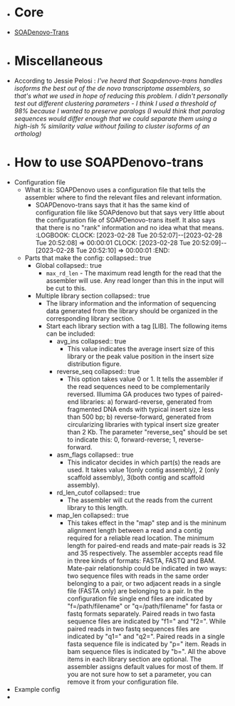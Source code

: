 - # Core
- [SOADenovo-Trans](https://github.com/aquaskyline/SOAPdenovo-Trans)
- # Miscellaneous
- According to Jessie Pelosi : *I've heard that Soapdenovo-trans handles isoforms the best out of the de novo transcriptome assemblers, so that's what we used in hope of reducing this problem. I didn't personally test out different  clustering parameters - I think I used a threshold of 98% because I wanted to preserve paralogs (I would think that paralog sequences would differ enough that we could separate them using a high-ish % similarity value without failing to cluster isoforms of  an ortholog)*
- # How to use SOAPDenovo-trans
- Configuration file
	- What it is: SOAPDenovo uses a configuration file that tells the assembler where to find the relevant files and relevant information.
		- SOAPDenovo-trans says that it has the same kind of configuration file like SOAPdenovo but that says very little about the configuration file of SOAPDenovo-trans itself. It also says that there is no "rank" information and no idea what that means.
		  :LOGBOOK:
		  CLOCK: [2023-02-28 Tue 20:52:07]--[2023-02-28 Tue 20:52:08] =>  00:00:01
		  CLOCK: [2023-02-28 Tue 20:52:09]--[2023-02-28 Tue 20:52:10] =>  00:00:01
		  :END:
	- Parts that make the config:
	  collapsed:: true
		- Global
		  collapsed:: true
			- `max_rd_len` - The maximum read length for the read that the assembler will use. Any read longer than this in the input will be cut to this.
		- Multiple library section
		  collapsed:: true
			- The library information and the information of sequencing data generated from the library should be organized in the corresponding library section.
			- Start each library section with a tag [LIB]. The following items can be included:
				- avg_ins
				  collapsed:: true
					- This value indicates the average insert size of this library or the peak value position in the insert size distribution figure.
				- reverse_seq
				  collapsed:: true
					- This option takes value 0 or 1. It tells the assembler if the read sequences need to be complementarily reversed. Illumima GA produces two types of paired-end libraries: a) forward-reverse, generated from fragmented DNA ends with typical insert size less than 500 bp; b) reverse-forward, generated from circularizing libraries with typical insert size greater than 2 Kb. The parameter "reverse_seq" should be set to indicate this: 0, forward-reverse; 1, reverse-forward.
				- asm_flags
				  collapsed:: true
					- This indicator decides in which part(s) the reads are used. It takes value 1(only contig assembly), 2 (only scaffold assembly), 3(both contig and scaffold assembly).
				- rd_len_cutof
				  collapsed:: true
					- The assembler will cut the reads from the current library to this length.
				- map_len
				  collapsed:: true
					- This takes effect in the "map" step and is the mininum alignment length between a read and a contig required for a reliable read location. The minimum length for paired-end reads and mate-pair reads is 32 and 35 respectively. The assembler accepts read file in three kinds of formats: FASTA, FASTQ and BAM. Mate-pair relationship could be indicated in two ways: two sequence files with reads in the same order belonging to a pair, or two adjacent reads in a single file (FASTA only) are belonging to a pair. In the configuration file single end files are indicated by "f=/path/filename" or "q=/path/filename" for fasta or fastq formats separately. Paired reads in two fasta sequence files are indicated by "f1=" and "f2=". While paired reads in two fastq sequences files are indicated by "q1=" and "q2=". Paired reads in a single fasta sequence file is indicated by "p=" item. Reads in bam sequence files is indicated by "b=". All the above items in each library section are optional. The assembler assigns default values for most of them. If you are not sure how to set a parameter, you can remove it from your configuration file.
- Example config
-